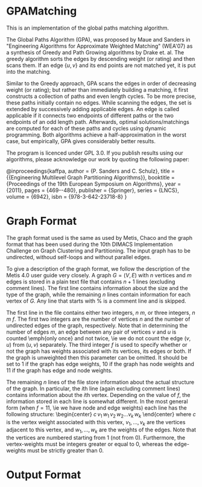 GPAMatching
===========

This is an implementation of the global paths matching algorithm.

The Global Paths Algorithm (GPA), was proposed by Maue and Sanders in "Engineering Algorithms for Approximate Weighted Matching" (WEA'07) as a synthesis of Greedy and Path Growing algorithms by Drake et. al.
The greedy algorithm sorts the edges by descending weight (or rating) and then scans them. 
If an edge $\{u,v\}$ and its end points are not matched yet, it is put into the matching. 

Similar to the Greedy approach, GPA scans the edges in order of decreasing weight (or rating);
but rather than immediately building a matching, it first constructs a collection of paths and even length cycles. To be more precise, these paths initially contain no edges.
While scanning the edges, the set is extended by successively adding applicable edges. 
An edge is called applicable if it connects two endpoints of different paths or the two endpoints of an odd length path. 
Afterwards, optimal solutions/matchings are computed for each of these paths and cycles using dynamic programming. 
Both algorithms achieve a half-approximation in the worst case, but empirically, GPA gives considerably better results. 

The program is licenced under GPL 3.0. 
If you publish results using our algorithms, please acknowledge our work by quoting the following paper:

@inproceedings{kaffpa,
        author    = {P. Sanders and C. Schulz},
        title     = {{Engineering Multilevel Graph Partitioning Algorithms}},
        booktitle = {Proceedings of the 19th European Symposium on Algorithms},
        year      = {2011},
        pages     = {469--480},
        publisher = {Springer},
        series    = {LNCS},
        volume    = {6942},
        isbn      = {978-3-642-23718-8}
}

Graph Format
===========

The graph format used is the same as used by Metis, Chaco and the graph format that has been used during the 10th DIMACS Implementation Challenge on Graph Clustering and Partitioning. 
The input graph has to be undirected, withoud self-loops and without parallel edges.

To give a description of the graph format, we follow the description of the Metis 4.0 user guide very closely. A graph $G=(V,E)$ with $n$ vertices and $m$ edges is stored in a plain text file that contains $n+1$ lines (excluding comment lines). The first line contains information about the size and the type of the graph, while the remaining $n$ lines contain information for each vertex of $G$. Any line that starts with \% is a comment line and is skipped.

The first line in the file contains either two integers, $n$ $m$, or three integers, $n$ $m$ $f$. The first two integers are the number of vertices $n$ and the number of undirected edges of the graph, respectively. Note that in determining the number of edges $m$, an edge between any pair of vertices $v$ and $u$ is counted \emph{only once} and not twice, \ie we do not count the edge $(v,u)$ from $(u,v)$ separately. The third integer $f$ is used to specify whether or not the graph has weights associated with its vertices, its edges or both. If the graph is unweighted then this parameter can be omitted. It should be set to $1$ if the graph has edge weights, 10 if the graph has node weights and 11 if the graph has edge and node weights.

The remaining $n$ lines of the file store information about the actual structure of the graph. In particular, the $i$th line (again excluding comment lines) contains information about the $i$th vertex. Depending on the value of $f$, the information stored in each line is somewhat different. In the most general form (when $f=11$, \ie we have node and edge weights) each line has the following structure:
\begin{center}
       $c\, v_1\, w_1\, v_2\, w_2 \ldots v_k\, w_k$ 
\end{center}
where $c$ is the vertex weight associated with this vertex, $v_1, \ldots, v_k$ are the vertices adjacent to this vertex, and $w_1, \ldots, w_k$ are the weights of the edges. Note that the vertices are numbered starting from 1 (not from 0). Furthermore, the vertex-weights must be integers greater or equal to 0, whereas the edge-weights must be strictly greater than 0.

Output Format
===========

